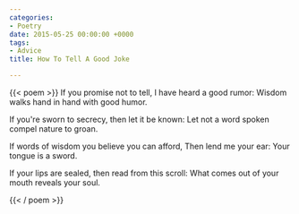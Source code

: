 ```yaml
---
categories:
- Poetry
date: 2015-05-25 00:00:00 +0000
tags:
- Advice
title: How To Tell A Good Joke

---
```

{{< poem >}}
If you promise not to tell, I have heard a good rumor:
Wisdom walks hand in hand with good humor.

If you're sworn to secrecy, then let it be known:
Let not a word spoken compel nature to groan.

If words of wisdom you believe you can afford,
Then lend me your ear: Your tongue is a sword.

If your lips are sealed, then read from this scroll:
What comes out of your mouth reveals your soul.

{{< / poem >}}